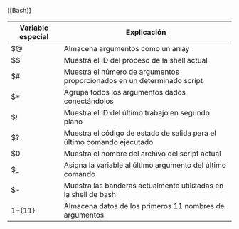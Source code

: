 [[Bash]]

| **Variable especial** | **Explicación**                                                         |
| --------------------- | ----------------------------------------------------------------------- |
| $@                    | Almacena argumentos como un array                                       |
| $$                    | Muestra el ID del proceso de la shell actual                            |
| $#                    | Muestra el número de argumentos proporcionados en un determinado script |
| $*                    | Agrupa todos los argumentos dados conectándolos                         |
| $!                    | Muestra el ID del último trabajo en segundo plano                       |
| $?                    | Muestra el código de estado de salida para el último comando ejecutado  |
| $0                    | Muestra el nombre del archivo del script actual                         |
| $_                    | Asigna la variable al último argumento del último comando               |
| $-                    | Muestra las banderas actualmente utilizadas en la shell de bash         |
| $1-${11}              | Almacena datos de los primeros 11 nombres de argumentos                 |
